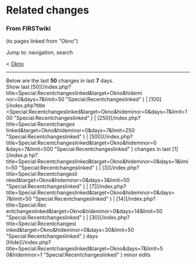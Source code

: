 

# Related changes

### From FIRSTwiki

(to pages linked from "Okno")

Jump to: navigation, search

&lt; [Okno](/index.php?title=Okno&redirect=no "Okno" )  

* * *

Below are the last **50** changes in last **7** days.  
Show last [50](/index.php?title=Special:Recentchangeslinked&target=Okno&hidemi
nor=0&days=7&limit=50 "Special:Recentchangeslinked" ) | [100](/index.php?title
=Special:Recentchangeslinked&target=Okno&hideminor=0&days=7&limit=100
"Special:Recentchangeslinked" ) | [250](/index.php?title=Special:Recentchanges
linked&target=Okno&hideminor=0&days=7&limit=250 "Special:Recentchangeslinked"
) | [500](/index.php?title=Special:Recentchangeslinked&target=Okno&hideminor=0
&days=7&limit=500 "Special:Recentchangeslinked" ) changes in last [1](/index.p
hp?title=Special:Recentchangeslinked&target=Okno&hideminor=0&days=1&limit=50
"Special:Recentchangeslinked" ) | [3](/index.php?title=Special:Recentchangesli
nked&target=Okno&hideminor=0&days=3&limit=50 "Special:Recentchangeslinked" ) |
[7](/index.php?title=Special:Recentchangeslinked&target=Okno&hideminor=0&days=
7&limit=50 "Special:Recentchangeslinked" ) | [14](/index.php?title=Special:Rec
entchangeslinked&target=Okno&hideminor=0&days=14&limit=50
"Special:Recentchangeslinked" ) | [30](/index.php?title=Special:Recentchangesl
inked&target=Okno&hideminor=0&days=30&limit=50 "Special:Recentchangeslinked" )
days  
[Hide](/index.php?title=Special:Recentchangeslinked&target=Okno&days=7&limit=5
0&hideminor=1 "Special:Recentchangeslinked" ) minor edits

